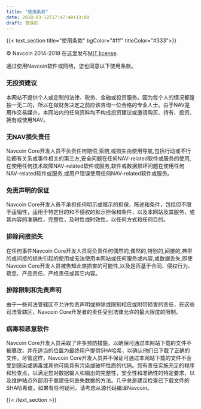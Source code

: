 ```yaml
---
title: "使用条款"
date: 2018-03-12T17:47:48+13:00
draft: 错误的
---
```

{{< text_section
    title="使用条款"
    bgColor="#fff"
    titleColor="#333">}}

<p>© Navcoin 2014-2018 在这里发布<a href="http://opensource.org/licenses/mit-license.php">MIT license</a>.</p>

<p>通过使用Navcoin软件或网络，您也同意以下使用条款。</p>

<h3>无投资建议</h3>
<p>本网站不提供个人或定制的法律、税务、金融或投资服务。因为每个人的情况都是独一无二的，所以在做财务决定之前应该咨询一位合格的专业人士。由于NAV是用作交易媒介，本网站内的任何资料均不构成投资建议或邀请购买、持有、投资、拥有或使用NAV。</p>

<h3>无NAV损失责任</h3>
<p>Navcoin Core开发人员不负责任何赔偿,索赔,或损失由使用导航,包括行动或不行动都有关系或事件相关的第三方,安全问题在任何NAV-related软件或服务的使用,在使用任何技术故障NAV-related软件或服务,软件或数据损坏问题在使用任何NAV-related软件或服务,或用户错误使用任何NAV-related软件或服务。</p>

<h3>免责声明的保证</h3>
<p>Navcoin Core开发人员不承担任何明示或暗示的担保，陈述和条件，包括但不限于适销性，适用于特定目的和不侵权的默示担保和条件，以及本网站及其服务，或其内容的准确性，完整性，及时性或时效性，以任何方式和任何目的。</p>

<h3>排除间接损失</h3>
<p>在任何事件Navcoin Core开发人员将负责任何偶然的,偶然的,特别的,间接的,典型的或间接的损失引起的使用或无法使用本网站或任何服务或内容,或数据丢失,即使Navcoin Core开发人员被告知此类损害的可能性,以及是否基于合同、侵权行为、疏忽、产品责任、严格责任或其它内容。</p>

<h3>排除限制和免责声明</h3>
<p>由于一些司法管辖区不允许免责声明或排除或限制相应或附带损害的责任，在这些司法管辖区，Navcoin Core开发者的责任受到法律允许的最大限度的限制。</p>

<h3>病毒和恶意软件</h3>
<p>Navcoin Core开发人员采取了许多预防措施，以确保可通过本网站下载的文件不被篡改，并在适当的位置为最终用户提供SHA哈希，以确认他们已下载了正确的文件。尽管这样，Navcoin Core开发人员并不保证可通过本网站下载的文件不会受到感染或病毒或其他可能具有污染或破坏性质的代码。您有责任实施充足的程序和检查点，以满足您对数据输入和输出的完整性，安全性和准确性的特定要求，以及维护站点外部用于重建任何丢失数据的方法。几乎总是建议检查已下载文件的SHA哈希值，如果有任何疑问，请考虑从源代码编译Navcoin。</p>
{{< /text_section >}}
